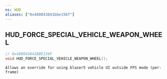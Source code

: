 ```yaml
---
ns: HUD
aliases: ["0x488043841bbe156f"]
---
```

## HUD_FORCE_SPECIAL_VEHICLE_WEAPON_WHEEL

```c
// 0x488043841BBE156F
void HUD_FORCE_SPECIAL_VEHICLE_WEAPON_WHEEL();
```

```
Allows an override for using blazer5 vehicle UI outside FPS mode (per-frame)
```
